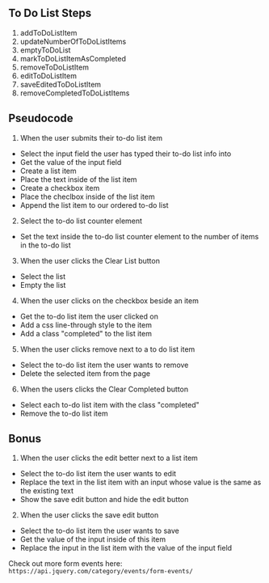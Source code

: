 ## To Do List Steps
1.  addToDoListItem
2.  updateNumberOfToDoListItems
3.  emptyToDoList
4.  markToDoListItemAsCompleted
5.  removeToDoListItem
6.  editToDoListItem
7.  saveEditedToDoListItem
8.  removeCompletedToDoListItems

## Pseudocode

1.  When the user submits their to-do list item
  * Select the input field the user has typed their to-do list info into
  * Get the value of the input field
  * Create a list item
  * Place the text inside of the list item
  * Create a checkbox item
  * Place the checlbox inside of the list item
  * Append the list item to our ordered to-do list

2.  Select the to-do list counter element
  * Set the text inside the to-do list counter element to the number of items in the to-do list

3.  When the user clicks the Clear List button
  * Select the list
  * Empty the list

4.  When the user clicks on the checkbox beside an item
  * Get the to-do list item the user clicked on
  * Add a css line-through style to the item
  * Add a class "completed" to the list item

5.  When the user clicks remove next to a to do list item
  * Select the to-do list item the user wants to remove
  * Delete the selected item from the page

6.  When the users clicks the Clear Completed button
  * Select each to-do list item with the class "completed"
  * Remove the to-do list item

## Bonus

1.  When the user clicks the edit better next to a list item
  * Select the to-do list item the user wants to edit
  * Replace the text in the list item with an input whose value is the same as the existing text
  * Show the save edit button and hide the edit button

2.  When the user clicks the save edit button
  * Select the to-do list item the user wants to save
  * Get the value of the input inside of this item
  * Replace the input in the list item with the value of the input field

Check out more form events here: `https://api.jquery.com/category/events/form-events/`
